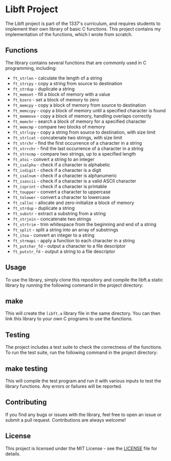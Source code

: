 # Libft Project

The Libft project is part of the 1337's curriculum, and requires students to implement their own library of basic C functions. This project contains my implementation of the functions, which I wrote from scratch.

## Functions

The library contains several functions that are commonly used in C programming, including:

- `ft_strlen` - calculate the length of a string
- `ft_strcpy` - copy a string from source to destination
- `ft_strdup` - duplicate a string
- `ft_memset` - fill a block of memory with a value
- `ft_bzero` - set a block of memory to zero
- `ft_memcpy` - copy a block of memory from source to destination
- `ft_memccpy` - copy a block of memory until a specified character is found
- `ft_memmove` - copy a block of memory, handling overlaps correctly
- `ft_memchr` - search a block of memory for a specified character
- `ft_memcmp` - compare two blocks of memory
- `ft_strlcpy` - copy a string from source to destination, with size limit
- `ft_strlcat` - concatenate two strings, with size limit
- `ft_strchr` - find the first occurrence of a character in a string
- `ft_strrchr` - find the last occurrence of a character in a string
- `ft_strncmp` - compare two strings, up to a specified length
- `ft_atoi` - convert a string to an integer
- `ft_isalpha` - check if a character is alphabetic
- `ft_isdigit` - check if a character is a digit
- `ft_isalnum` - check if a character is alphanumeric
- `ft_isascii` - check if a character is a valid ASCII character
- `ft_isprint` - check if a character is printable
- `ft_toupper` - convert a character to uppercase
- `ft_tolower` - convert a character to lowercase
- `ft_calloc` - allocate and zero-initialize a block of memory
- `ft_strdup` - duplicate a string
- `ft_substr` - extract a substring from a string
- `ft_strjoin` - concatenate two strings
- `ft_strtrim` - trim whitespace from the beginning and end of a string
- `ft_split` - split a string into an array of substrings
- `ft_itoa` - convert an integer to a string
- `ft_strmapi` - apply a function to each character in a string
- `ft_putchar_fd` - output a character to a file descriptor
- `ft_putstr_fd` - output a string to a file descriptor

## Usage

To use the library, simply clone this repository and compile the libft.a static library by running the following command in the project directory:

## make


This will create the `libft.a` library file in the same directory. You can then link this library to your own C programs to use the functions.

## Testing

The project includes a test suite to check the correctness of the functions. To run the test suite, run the following command in the project directory:

## make testing


This will compile the test program and run it with various inputs to test the library functions. Any errors or failures will be reported.

## Contributing

If you find any bugs or issues with the library, feel free to open an issue or submit a pull request. Contributions are always welcome!

## License

This project is licensed under the MIT License - see the [LICENSE](LICENSE) file for details.

